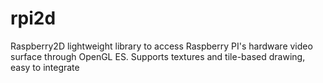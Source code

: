 rpi2d
=====

Raspberry2D lightweight library to access Raspberry PI's hardware video surface through OpenGL ES. Supports textures and tile-based drawing, easy to integrate